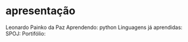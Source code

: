 # apresentação
Leonardo Painko da Paz
Aprendendo: python
Linguagens já aprendidas:
SPOJ:
Portifólio:

